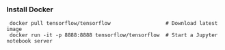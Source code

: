 ### Install Docker

```
 docker pull tensorflow/tensorflow                  # Download latest image
 docker run -it -p 8888:8888 tensorflow/tensorflow  # Start a Jupyter notebook server
```
 